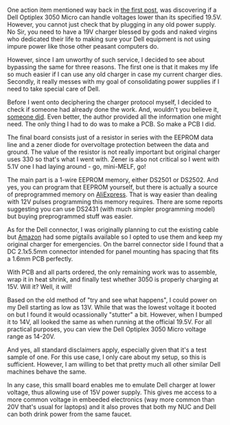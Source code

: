 One action item mentioned way back in [the first post](/2024/08/auxpower1u-requirements/),
was discovering if a Dell Optiplex 3050 Micro can handle voltages lower than its
specified 19.5V. However, you cannot just check that by plugging in any old
power supply. No Sir, you need to have a 19V charger blessed by gods and naked
virgins who dedicated their life to making sure your Dell equipment is not
using impure power like those other peasant computers do.

However, since I am unworthy of such service, I decided to see about bypassing
the same for three reasons. The first one is that it makes my life so much
easier if I can use any old charger in case my current charger dies. Secondly,
it really messes with my goal of consolidating power supplies if I need to take
special care of Dell.

Before I went onto deciphering the charger protocol myself, I decided to check
if someone had already done the work. And, wouldn't you believe it, [someone did](https://forum.arcadecontrols.com/index.php?topic=118584.0).
Even better, the author provided all the information one might need. The only
thing I had to do was to make a PCB. So make a PCB I did.

The final board consists just of a resistor in series with the EEPROM data line
and a zener diode for overvoltage protection between the data and ground. The
value of the resistor is not really important but original charger uses 330 so
that's what I went with. Zener is also not critical so I went with 5.1V one I
had laying around - go, mini-MELF, go!

The main part is a 1-wire EEPROM memory, either DS2501 or DS2502. And yes, you
can program that EEPROM yourself, but there is actually a source of preprogrammed
memory on [AliExpress](https://www.aliexpress.com/i/3256805931621593.html). That
is way easier than dealing with 12V pulses programming this memory requires.
There are some reports suggesting you can use DS2431 (with much simpler
programming model) but buying preprogrammed stuff was easier.

As for the Dell connector, I was originally planning to cut the existing cable
but [Amazon](https://www.amazon.com/ELNONE-Adapter-Pigtail-4-5x3-0mm-Replacement/dp/B0CGPXBT87)
had some pigtails available so I opted to use them and keep my original charger
for emergencies. On the barrel connector side I found that a DC 2.1x5.5mm
connector intended for panel mounting has spacing that fits a 1.6mm PCB
perfectly.

With PCB and all parts ordered, the only remaining work was to assemble, wrap it
in heat shrink, and finally test whether 3050 is properly charging at 15V. Will
it? Well, it will!

Based on the old method of "try and see what happens", I could power on my Dell
starting as low as 13V. While that was the lowest voltage it booted on but I
found it would ocassionally "stutter" a bit. However, when I bumped it to 14V,
all looked the same as when running at the official 19.5V. For all practical
purposes, you can view the Dell Optiplex 3050 Micro voltage range as 14-20V.

And yes, all standard disclaimers apply, especially given that it's a test
sample of one. For this use case, I only care about my setup, so this is
sufficient. However, I am willing to bet that pretty much all other similar Dell
machines behave the same.

In any case, this smalll board enables me to emulate Dell charger at lower
voltage, thus allowing use of 15V power supply. This gives me access to a more
common voltage in embeeded electronics (way more common than 20V that's usual
for laptops) and it also proves that both my NUC and Dell can both drink power
from the same faucet.